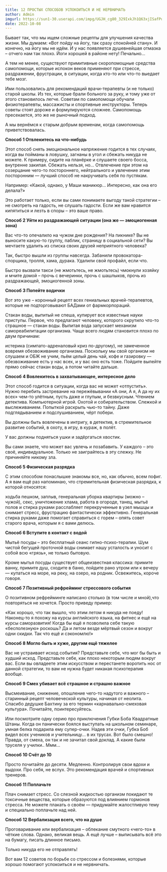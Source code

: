 ```yaml
---
title: 12 ПРОСТЫХ СПОСОБОВ УСПОКОИТЬСЯ И НЕ НЕРВНИЧАТЬ
author: Admin
imgurl: https://sun1-30.userapi.com/impg/UGJH_cg80_329IxkJh1Q63xjISafPurL_EkiHg/maY3jzPPHDs.jpg?size=1080x810&quality=96&sign=c049812004310e295b42eb2562ae245a&c_uniq_tag=uTEdehRAXAFNUnWdDJn82dTL74MUjMxJ8p4LWAdgGtk&type=album
date: 2022-10-08
---
```



Бывает так, что мы ищем сложные рецепты для улучшения качества жизни. Мы думаем: «Вот пойду на йогу, так сразу спокойней стану». И конечно, на йогу мы не идём. И у нас появляется душевнейшая отмазка – отчего нам так плохо. Йоги хорошей в районе нету! Печально... 
<!--more-->

А тем не менее, существуют примитивные скоропомощные средства самопомощи, которые испокон веков применяют при стрессе, раздражении, фрустрации, в ситуации, когда кто-то или что-то выедает тебе мозг. 

Ими пользовались для рекомендаций врачи-терапевты (и не только) старой школы. Из тех, которые брали больного за руку, и тому уже от этого становилось легче. Советам по самопомощи обучали физиотерапевты, массажисты и спортивные инструкторы. Теперь советы стоят дороже и формулируются сложнее. Самопомощь пресекается, это же не рыночный подход. 

А мы вернёмся к старым добрым временам, когда самопомощь приветствовалась. 

**Способ 1 Отвлекитесь на что-нибудь**

Этот способ снять эмоциональное напряжение годится в тех случаях, когда вы пойманы в ловушку, загнаны в угол и сбежать никуда не можете. К примеру, сидите на планёрке и слушаете своего босса, внутренне закипая. Сбежать нельзя, но... Отвлечение при этом на созерцание чего-то постороннего, нейтрального и увлечение этим посторонним — лучший способ не накручивать себя по пустякам. 

Например: «Какой, однако, у Маши маникюр... Интересно, как она его делала?» 

Это работает только, если вы сами понимаете выгоду такой стратегии – не смотреть на гадость, не слушать гадости. Если же вам нравится кипятиться и лезть в споры – это ваше право. 

**Способ 2 Уйти из раздражающей ситуации (она же — эмоциогенная зона)**

Вас что-то опечалило на чужом дне рождения? На пикнике? Вы не выносите какую-то группу, паблик, страницу в социальной сети? Вы мечтаете удалить из списка своих друзей неприятного человека? 

Так, быстро вышли из группы навсегда. Забанили провокатора-спорщика, тролля, хама, дурака. Удалили свой профайл, если что. 

Быстро вызвали такси (не жмотьтесь, не жмотьтесь) чмокнули хозяйку и мчите домой – прочь с вечеринки, прочь с шашлыков, прочь из раздражающей, эмоциогенной зоны. 

**Способ 3 Попейте водички**

Вот это уже – коронный рецепт всех гениальных врачей-терапевтов, которые не подторговывают БАДами от фармкорпораций. 

Стакан воды, выпитый не спеша, купирует все известные науки приступы. Первое, что предлагают человеку, которого скрутило что-то страшное — стакан воды. Выпитая вода запускает механизм самореабилитации организма. Чаще всего людям становится плохо по двум причинам: 

истерика (симпато-адреналовый криз по-другому), не замеченное вовремя обезвоживание организма. 
Поскольку мы свой организм не слушаем и ОБЖ не учим, пьём целый день чай, кофе и газировку — обезвоживание есть у нас всех, и у вас оно есть тоже. Пойдите выпейте прямо сейчас стакан воды, а потом читайте дальше. 

**Способ 4 Вовлекитесь в захватывающее, интересное дело**

Этот способ годится в ситуации, когда вас не может «отпустить». Нужно перебить застревание на пережёвывании «А они, А я, А да ну их всех» чем-то улётным, пусть даже и глупым, и безвкусным. Чтением детектива. Компьютерной игрой. Охотой и собирательством. Слежкой и выслеживанием. Попыткой раскрыть чью-то тайну. Даже подглядыванием и подслушиванием, чёрт побери. 

Вы должны быть вовлечены в интригу, в детектив, в стремительное развитие событий, в охоту, в игру, в кураж, в полёт. 

У вас должны подняться ушки и задёргаться хвостик. 

Вы сами знаете, что может вас увлечь и позабавить. У каждого – это своё, индивидуальное. Только не заиграйтесь в эту слежку. Не причиняйте никому зла. 

**Способ 5 Физическая разрядка**

С этим способом понаслышке знакомы все, но, как обычно, всем пофиг. А я вам ещё раз напоминаю, что стремительная физическая разрядка, к которой относятся: 

ходьба пешком, 
заплыв, 
генеральная уборка квартиры (можно – чужой), 
секс, 
уничтожение хлама, 
работа в огороде, 
танец, 
мытьё полов и стирка руками расслабляет перекрученные в узел мышцы и снимает стресс, фрустрацию фантастически эффективно. Генеральная стирка руками даже помогает справиться с горем – опять совет старого врача, которым я с вами делюсь. 

**Способ 6 Вступите в контакт с водой**

Мытьё посуды – это бесплатный сеанс гипно-психо-терапии. Шум чистой бегущей проточной воды снимает нашу усталость и уносит с собой всю «грязь», не только бытовую. 

Кроме мытья посуды существует общеизвестная классика: примите ванну, примите душ, сходите в баню, пойдите рано утром или к вечеру — купаться на море, на реку, на озеро, на родник. Освежитесь, короче говоря. 

**Способ 7 Позитивный рефрейминг стрессового события**

О позитивном рефрейминге написано столько (в том числе и мной),что повторяться не хочется. Просто приведу пример: 

«Как хорошо, что так вышло, что этим летом я никуда не поеду! Наконец-то я похожу на курсы английского языка, на фитнес и ещё на курсы саморазвития! Когда бы ещё я позволила себе такую «бесполезную» роскошь? Да и летом везде мёртвый сезон и вокруг одни скидки. Так что ещё и сэкономлю!» 

**Способ 8 Могло быть и хуже, другим ещё тяжелее**

Вас не устраивает исход события? Представьте себе, что мог бы быть и худший исход. Представьте себе, как плохо некоторым людям вокруг вас. Если вы овладеете этим искусством и перестанете воротить нос от данной стратегии, то вам не нужна будет никакая психотерапия вообще. 

**Способ 9 Смех убивает всё страшное и страшно важное**

Высмеивание, снижение, опошление чего-то надутого и важного – старинный рецепт человеческой культуры, начиная от неолита. Спасибо дедушке Бахтину за его термин «карнавально-смеховая культура». Почитайте, поинтересуйтесь. 

Или посмотрите одну серию про приключения Губки Боба Квадратные Штаны. Когда он панически боялся выступать на школьном семинаре, умная белка подарила ему супер-очки. Надев эти очки, Губка Боб видел всех учеников и учительницу... в их трусах. Вот было смешно! Правда, от смеха, он так и не зачитал свой доклад. А какие были труселя у училки.. Ммм... 

**Способ 10 Счёт до 10**

Просто почитайте до десяти. Медленно. Контролируя свои вдохи и выдохи. Про себя, не вслух. Это рекомендация врачей и спортивных тренеров. 

**Способ 11 Поплачьте**

Плач снимает стресс. Со слезной жидкостью организм покидают те токсичные вещества, которые образуются под влиянием гормонов стресса. Не можете плакать о своём — придумайте жалостливую тему и специально поплачьте над ней. 

**Способ 12 Вербализация всего, что на душе**

Проговаривание или вербализация – облекание смутного «чего-то» в чёткие слова. Однако, великая вещь. А ещё лучше – выписывать всё это на бумагу, писать длинное письмо. 

Только никуда его не отправлять! 


Вот вам 12 советов по борьбе со стрессом и болезнями, которые хорошо помогают успокоиться и не нервничать. 



